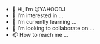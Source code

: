 - 👋 Hi, I’m @YAHOODJ
- 👀 I’m interested in ...
- 🌱 I’m currently learning ...
- 💞️ I’m looking to collaborate on ...
- 📫 How to reach me ...

<!---
YAHOODJ/YAHOODJ is a ✨ special ✨ repository because its `README.md` (this file) appears on your GitHub profile.
You can click the Preview link to take a look at your changes.
--->
